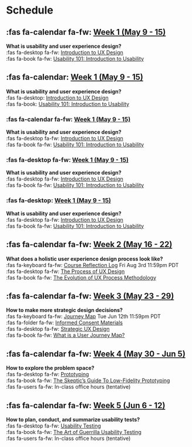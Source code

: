 # Schedule

## :fas fa-calendar fa-fw: [Week 1 (May 9 - 15)](module-01)
**What is usability and user experience design?**  
:fas fa-desktop fa-fw: [Introduction to UX Design](https://docs.google.com/presentation/d/e/2PACX-1vRnnRFelgw1ksq_p8Eryg3dnyLCRRLPf5fBgdwdv9p-tCIwcxqWvzDGrGbjxGHL7HqEJVpmV26ntk3a/pub?start=false&loop=false&delayms=3000)   
:fas fa-book fa-fw: [Usability 101: Introduction to Usability](https://www.nngroup.com/articles/usability-101-introduction-to-usability/)  

## :fas fa-calendar: [Week 1 (May 9 - 15)](module-01)
**What is usability and user experience design?**  
:fas fa-desktop: [Introduction to UX Design](https://docs.google.com/presentation/d/e/2PACX-1vRnnRFelgw1ksq_p8Eryg3dnyLCRRLPf5fBgdwdv9p-tCIwcxqWvzDGrGbjxGHL7HqEJVpmV26ntk3a/pub?start=false&loop=false&delayms=3000)   
:fas fa-book: [Usability 101: Introduction to Usability](https://www.nngroup.com/articles/usability-101-introduction-to-usability/)  

### :fas fa-calendar fa-fw: [Week 1 (May 9 - 15)](module-01)
**What is usability and user experience design?**  
:fas fa-desktop fa-fw: [Introduction to UX Design](https://docs.google.com/presentation/d/e/2PACX-1vRnnRFelgw1ksq_p8Eryg3dnyLCRRLPf5fBgdwdv9p-tCIwcxqWvzDGrGbjxGHL7HqEJVpmV26ntk3a/pub?start=false&loop=false&delayms=3000)   
:fas fa-book fa-fw: [Usability 101: Introduction to Usability](https://www.nngroup.com/articles/usability-101-introduction-to-usability/)  

### :fas fa-desktop fa-fw: [Week 1 (May 9 - 15)](module-01)
**What is usability and user experience design?**  
:fas fa-desktop fa-fw: [Introduction to UX Design](https://docs.google.com/presentation/d/e/2PACX-1vRnnRFelgw1ksq_p8Eryg3dnyLCRRLPf5fBgdwdv9p-tCIwcxqWvzDGrGbjxGHL7HqEJVpmV26ntk3a/pub?start=false&loop=false&delayms=3000)   
:fas fa-book fa-fw: [Usability 101: Introduction to Usability](https://www.nngroup.com/articles/usability-101-introduction-to-usability/)  

### :fas fa-desktop: [Week 1 (May 9 - 15)](module-01)
**What is usability and user experience design?**  
:fas fa-desktop fa-fw: [Introduction to UX Design](https://docs.google.com/presentation/d/e/2PACX-1vRnnRFelgw1ksq_p8Eryg3dnyLCRRLPf5fBgdwdv9p-tCIwcxqWvzDGrGbjxGHL7HqEJVpmV26ntk3a/pub?start=false&loop=false&delayms=3000)   
:fas fa-book fa-fw: [Usability 101: Introduction to Usability](https://www.nngroup.com/articles/usability-101-introduction-to-usability/)  

## :fas fa-calendar fa-fw: [Week 2 (May 16 - 22)](module-02)
**What does a holistic user experience design process look like?**  
:fas fa-keyboard fa-fw: [Course Reflection Log](https://sso.canvaslms.com/courses/1924881/assignments/14377752) <span class='badge'> Fri Aug 3rd 11:59pm PDT</span>  
:fas fa-desktop fa-fw: [The Process of UX Design](https://docs.google.com/presentation/d/e/2PACX-1vRnnRFelgw1ksq_p8Eryg3dnyLCRRLPf5fBgdwdv9p-tCIwcxqWvzDGrGbjxGHL7HqEJVpmV26ntk3a/pub?start=false&loop=false&delayms=3000)   
:fas fa-book fa-fw: [The Evolution of UX Process Methodology](https://uxplanet.org/the-evolution-of-ux-process-methodology-47f52557178b)  

## :fas fa-calendar fa-fw: [Week 3 (May 23 - 29)](module-03)
**How to make more strategic design decisions?**  
:fas fa-keyboard fa-fw: [Journey Map](https://sso.canvaslms.com/courses/1924881/assignments/14377756) <span class='badge'> Tue Jun 12th 11:59pm PDT</span>  
:fas fa-folder fa-fw: [Informed Consent Materials](https://sso.canvaslms.com/courses/1924881/files/folder/Downloads/Informed%20Consent)  
:fas fa-desktop fa-fw: [Strategic UX Design](https://docs.google.com/presentation/d/e/2PACX-1vRnnRFelgw1ksq_p8Eryg3dnyLCRRLPf5fBgdwdv9p-tCIwcxqWvzDGrGbjxGHL7HqEJVpmV26ntk3a/pub?start=false&loop=false&delayms=3000)   
:fas fa-book fa-fw: [What is a User Journey Map?](https://www.aytech.ca/blog/user-journey-map/)  

## :fas fa-calendar fa-fw: [Week 4 (May 30 - Jun 5)](module-04)
**How to explore the problem space?**  
:fas fa-desktop fa-fw: [Prototyping](https://docs.google.com/presentation/d/e/2PACX-1vRnnRFelgw1ksq_p8Eryg3dnyLCRRLPf5fBgdwdv9p-tCIwcxqWvzDGrGbjxGHL7HqEJVpmV26ntk3a/pub?start=false&loop=false&delayms=3000)   
:fas fa-book fa-fw: [The Skeptic’s Guide To Low-Fidelity Prototyping](https://www.smashingmagazine.com/2014/10/the-skeptics-guide-to-low-fidelity-prototyping/)  
:fas fa-users fa-fw: In-class office hours (tentative)  

## :fas fa-calendar fa-fw: [Week 5 (Jun 6 - 12)](module-05)
**How to plan, conduct, and summarize usability tests?**  
:fas fa-desktop fa-fw: [Usability Testing](https://docs.google.com/presentation/d/e/2PACX-1vRnnRFelgw1ksq_p8Eryg3dnyLCRRLPf5fBgdwdv9p-tCIwcxqWvzDGrGbjxGHL7HqEJVpmV26ntk3a/pub?start=false&loop=false&delayms=3000)   
:fas fa-book fa-fw: [The Art of Guerrilla Usability Testing](http://www.uxbooth.com/articles/the-art-of-guerrilla-usability-testing/)  
:fas fa-users fa-fw: In-class office hours (tentative)
